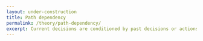 ```yaml
---
layout: under-construction
title: Path dependency
permalink: /theory/path-dependency/
excerpt: Current decisions are conditioned by past decisions or actions, and affect the ability to implement required future actions in response to uncertain future changes.
---
```

